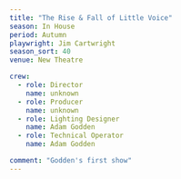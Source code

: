 ```yaml
---
title: "The Rise & Fall of Little Voice"
season: In House
period: Autumn
playwright: Jim Cartwright
season_sort: 40
venue: New Theatre

crew:
  - role: Director
    name: unknown
  - role: Producer
    name: unknown
  - role: Lighting Designer
    name: Adam Godden
  - role: Technical Operator
    name: Adam Godden

comment: "Godden's first show"
---
```



